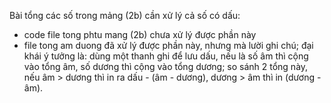
Bài tổng các số trong mảng (2b) cần xử lý cả số có dấu:
* code file tong phtu mang (2b) chưa xử lý được phần này
* file tong am duong đã xử lý được phần này, nhưng mà lười ghi chú; đại khái ý tưởng là: dùng một thanh ghi để lưu dấu, nếu là số âm thì cộng vào tổng âm, số dương thì cộng vào tổng dương; so sánh 2 tổng này, nếu âm > dương thì in ra dấu - (âm - dương), dương > âm thì in (dương - âm).
